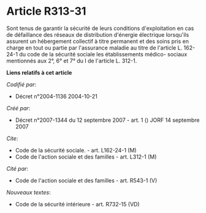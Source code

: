 # Article R313-31

Sont tenus de garantir la sécurité de leurs conditions d'exploitation en cas de défaillance des réseaux de distribution
d'énergie électrique lorsqu'ils assurent un hébergement collectif à titre permanent et des soins pris en charge en tout ou
partie par l'assurance maladie au titre de l'article L. 162-24-1 du code de la sécurité sociale les établissements médico-
sociaux mentionnés aux 2°, 6° et 7° du I de l'article L. 312-1.

**Liens relatifs à cet article**

_Codifié par_:

  - Décret n°2004-1136 2004-10-21

_Créé par_:

  - Décret n°2007-1344 du 12 septembre 2007 - art. 1 () JORF 14 septembre 2007

_Cite_:

  - Code de la sécurité sociale. - art. L162-24-1 (M)
  - Code de l'action sociale et des familles - art. L312-1 (M)

_Cité par_:

  - Code de l'action sociale et des familles - art. R543-1 (V)

_Nouveaux textes_:

  - Code de la sécurité intérieure - art. R732-15 (VD)
